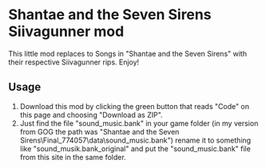 # Shantae and the Seven Sirens Siivagunner mod

This little mod replaces to Songs in "Shantae and the Seven Sirens" with their respective Siivagunner rips. Enjoy!

## Usage

1. Download this mod by clicking the green button that reads "Code" on this page and choosing "Download as ZIP".
2. Just find the file "sound_music.bank" in your game folder (in my version from GOG the path was "Shantae and the Seven Sirens\Final_774057\data\sound_music.bank") rename it to something like "sound_musik.bank_original" and put the "sound_music.bank" file from this site in the same folder.

